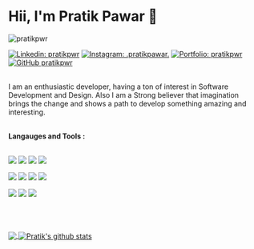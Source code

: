 # Hii, I'm Pratik Pawar 👋

<p align="left"> <img src="https://komarev.com/ghpvc/?username=pratikpwr&label=Profile Views&color=blue&style=flat" alt="pratikpwr" /> </p>


[![Linkedin: pratikpwr](https://img.shields.io/badge/-pratikpwr-blue?style=flat-square&logo=Linkedin&logoColor=white&link=https://www.linkedin.com/in/pratikpwr/)](https://www.linkedin.com/in/pratikpwr/)
[![Instagram: _.pratikpawar._](https://img.shields.io/badge/-_.pratikpawar._-white?style=flat-square&logo=instagram&link=https://instagram.com/_.pratikpawar._/)](https://instagram.com/_.pratikpawar._/)
[![Portfolio: pratikpwr](https://img.shields.io/badge/-PortFolio-white?style=flat-square&link=https://pratikpwr.github.io/Portfolio/)](https://pratikpwr.github.io/Portfolio/)
[![GitHub pratikpwr](https://img.shields.io/github/followers/pratikpwr?label=follow&style=social)](https://github.com/pratikpwr)


<br/>
I am an enthusiastic developer, having a ton of interest in Software Development and Design. Also I am a Strong believer that imagination brings the change and shows a path to develop something amazing and interesting.

<br/>

<br/>

**Langauges and Tools :**  
<br/>

[![](https://img.shields.io/badge/-C++-white?style=for-the-badge&logo=c&logoColor=005697)]()
[![](https://img.shields.io/badge/-Dart-white?style=for-the-badge&logo=dart&logoColor=54c5f8)]()
[![](https://img.shields.io/badge/-JavaScript-white?style=for-the-badge&logo=javascript&logoColor=yellow)]()
[![](https://img.shields.io/badge/-python-white?style=for-the-badge&logo=python&logoColor=blue)]()

[![](https://img.shields.io/badge/-Flutter-white?style=for-the-badge&logo=flutter&logoColor=54c5f8)]()
[![](https://img.shields.io/badge/-nodejs-white?style=for-the-badge&logo=node.js&logoColor=green)]()
[![](https://img.shields.io/badge/-flask-white?style=for-the-badge&logo=flask&logoColor=black)]()
[![](https://img.shields.io/badge/-android-white?style=for-the-badge&logo=android&logoColor=green)]()

[![](https://img.shields.io/badge/-Git-white?style=for-the-badge&logo=git&logoColor=red)]()
[![](https://img.shields.io/badge/-GitHub-white?style=for-the-badge&logo=github&logoColor=black)]()
[![](https://img.shields.io/badge/-Adobe%20XD-white?style=for-the-badge&logo=adobe-xd&logoColor=450135)]()

<br/>
<br/>
<br/>

<a href="https://github.com/pratikpwr">
  <img align="center" src="https://github-readme-stats.vercel.app/api/top-langs/?username=pratikpwr&langs_count=3&theme=dark" />
</a>
<a href="https://github.com/pratikpwr">
 <img align="center" src="https://github-readme-stats.vercel.app/api?username=pratikpwr&show_icons=true&theme=dark&line_height=27" alt="Pratik's github stats"/>
</a>

<div align="center">

</div>


<!-- **Languages :**  
<br/>

<img height="60" src="https://raw.githubusercontent.com/github/explore/80688e429a7d4ef2fca1e82350fe8e3517d3494d/topics/dart/dart.png">

<img height="60" src="https://raw.githubusercontent.com/github/explore/80688e429a7d4ef2fca1e82350fe8e3517d3494d/topics/javascript/javascript.png">

<img height="60" src="https://raw.githubusercontent.com/github/explore/80688e429a7d4ef2fca1e82350fe8e3517d3494d/topics/python/python.png">

<img height="60" src="https://raw.githubusercontent.com/github/explore/80688e429a7d4ef2fca1e82350fe8e3517d3494d/topics/flutter/flutter.png">

<img height="60" src="https://raw.githubusercontent.com/github/explore/80688e429a7d4ef2fca1e82350fe8e3517d3494d/topics/nodejs/nodejs.png">

<img height="60" src="https://raw.githubusercontent.com/github/explore/80688e429a7d4ef2fca1e82350fe8e3517d3494d/topics/flask/flask.png">

<img height="60" src="https://raw.githubusercontent.com/github/explore/80688e429a7d4ef2fca1e82350fe8e3517d3494d/topics/android/android.png"> -->
